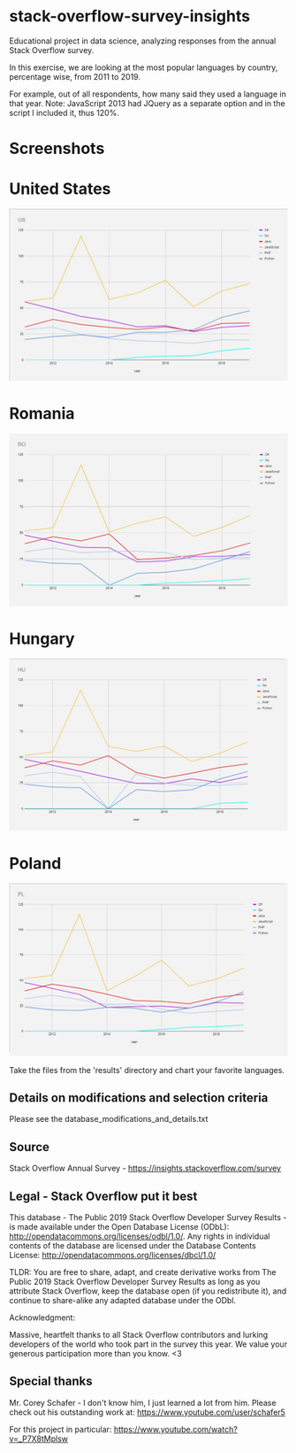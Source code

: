 # stack-overflow-survey-insights
Educational project in data science, analyzing responses from the annual Stack Overflow survey.

In this exercise, we are looking at the most popular languages by country, percentage wise, from 2011 to 2019.

For example, out of all respondents, how many said they used a language in that year.
Note: JavaScript 2013 had JQuery as a separate option and in the script I included it, thus 120%.

# Screenshots

# United States
![alt text](results/img/topLanguagesUS.jpg?raw=true)
# Romania
![alt text](results/img/topLanguagesRO.jpg?raw=true)
# Hungary
![alt text](results/img/topLanguagesHU.jpg?raw=true)
# Poland
![alt text](results/img/topLanguagesPL.jpg?raw=true)

Take the files from the 'results' directory and chart your favorite languages.

## Details on modifications and selection criteria
Please see the database_modifications_and_details.txt

## Source
Stack Overflow Annual Survey - https://insights.stackoverflow.com/survey

## Legal - Stack Overflow put it best
This database - The Public 2019 Stack Overflow Developer Survey Results - is made available under the Open Database License (ODbL): http://opendatacommons.org/licenses/odbl/1.0/. Any rights in individual contents of the database are licensed under the Database Contents License: http://opendatacommons.org/licenses/dbcl/1.0/

TLDR: You are free to share, adapt, and create derivative works from The Public 2019 Stack Overflow Developer Survey Results as long as you attribute Stack Overflow, keep the database open (if you redistribute it), and continue to share-alike any adapted database under the ODbl.

Acknowledgment:

Massive, heartfelt thanks to all Stack Overflow contributors and lurking developers of the world who took part in the survey this year. We value your generous participation more than you know. <3

## Special thanks
Mr. Corey Schafer - I don't know him, I just learned a lot from him. Please check out his outstanding work at: https://www.youtube.com/user/schafer5

For this project in particular: https://www.youtube.com/watch?v=_P7X8tMplsw
